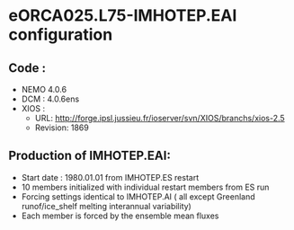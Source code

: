 # eORCA025.L75-IMHOTEP.EAI configuration

## Code :
  * NEMO 4.0.6
  * DCM : 4.0.6ens
  * XIOS : 
     * URL: http://forge.ipsl.jussieu.fr/ioserver/svn/XIOS/branchs/xios-2.5
     * Revision: 1869

## Production of IMHOTEP.EAI:
  * Start date : 1980.01.01 from IMHOTEP.ES restart
  * 10 members initialized with individual restart members from ES run
  * Forcing settings identical to IMHOTEP.AI ( all except Greenland runof/ice_shelf melting interannual variability)
  * Each member is forced by the ensemble mean fluxes
